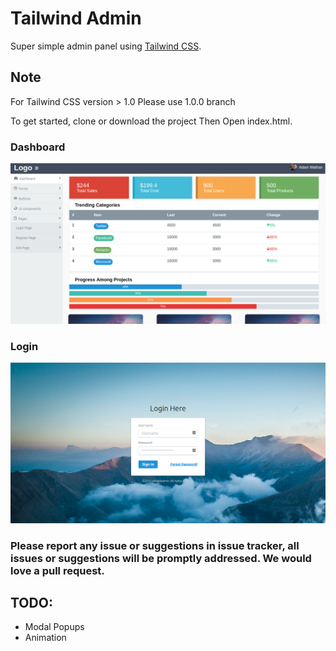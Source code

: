 # Tailwind Admin

Super simple admin panel using [Tailwind CSS](https://tailwindcss.com).

## Note
For Tailwind CSS version > 1.0
Please use 1.0.0 branch

To get started, clone or download the project
Then Open index.html.

### Dashboard
![Image of Yaktocat](dist/images/dashboard.png)

### Login

![Image of Yaktocat](dist/images/login.png)

### Please report any issue or suggestions in issue tracker, all issues or suggestions will be promptly addressed. We would love a pull request.


## TODO:
 * Modal Popups
 * Animation
